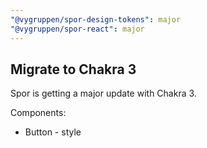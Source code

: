 ```yaml
---
"@vygruppen/spor-design-tokens": major
"@vygruppen/spor-react": major
---
```


## Migrate to Chakra 3

Spor is getting a major update with Chakra 3.

Components:
* Button - style 
